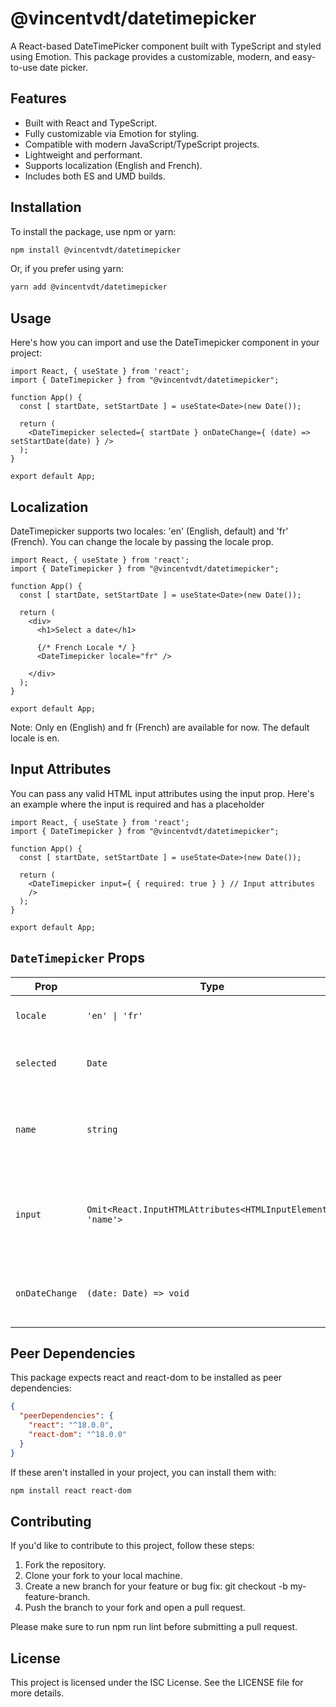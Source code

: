 # @vincentvdt/datetimepicker

A React-based DateTimePicker component built with TypeScript and styled using Emotion. This package provides a
customizable, modern, and easy-to-use date picker.

## Features

- Built with React and TypeScript.
- Fully customizable via Emotion for styling.
- Compatible with modern JavaScript/TypeScript projects.
- Lightweight and performant.
- Supports localization (English and French).
- Includes both ES and UMD builds.

## Installation

To install the package, use npm or yarn:

```bash
npm install @vincentvdt/datetimepicker
```

Or, if you prefer using yarn:

```bash
yarn add @vincentvdt/datetimepicker
```

## Usage

Here's how you can import and use the DateTimepicker component in your project:

```tsx
import React, { useState } from 'react';
import { DateTimepicker } from "@vincentvdt/datetimepicker";

function App() {
  const [ startDate, setStartDate ] = useState<Date>(new Date());

  return (
    <DateTimepicker selected={ startDate } onDateChange={ (date) => setStartDate(date) } />
  );
}

export default App;
```

## Localization

DateTimepicker supports two locales: 'en' (English, default) and 'fr' (French). You can change the locale by passing the
locale prop.

```tsx
import React, { useState } from 'react';
import { DateTimepicker } from "@vincentvdt/datetimepicker";

function App() {
  const [ startDate, setStartDate ] = useState<Date>(new Date());

  return (
    <div>
      <h1>Select a date</h1>

      {/* French Locale */ }
      <DateTimepicker locale="fr" />

    </div>
  );
}

export default App;

```

Note: Only en (English) and fr (French) are available for now. The default locale is en.

## Input Attributes

You can pass any valid HTML input attributes using the input prop. Here's an example where the input is required and has
a placeholder

```tsx
import React, { useState } from 'react';
import { DateTimepicker } from "@vincentvdt/datetimepicker";

function App() {
  const [ startDate, setStartDate ] = useState<Date>(new Date());

  return (
    <DateTimepicker input={ { required: true } } // Input attributes
    />
  );
}

export default App;
```

## `DateTimepicker` Props

| Prop           | Type                                                        | Default      | Description                                                                |
|----------------|-------------------------------------------------------------|--------------|----------------------------------------------------------------------------|
| `locale`       | `'en' \| 'fr'`                                              | `'en'`       | Locale for date formatting.                                                |
| `selected`     | `Date`                                                      | `new Date()` | The currently selected date.                                               |
| `name`         | `string`                                                    | `''`         | Name attribute for the input element (useful in forms).                    |
| `input`        | `Omit<React.InputHTMLAttributes<HTMLInputElement>, 'name'>` | N/A          | Additional input attributes (e.g., `placeholder`, `required`, `disabled`). |
| `onDateChange` | `(date: Date) => void`                                      | N/A          | Callback fired when the selected date changes.                             |

## Peer Dependencies

This package expects react and react-dom to be installed as peer dependencies:

```json
{
  "peerDependencies": {
    "react": "^18.0.0",
    "react-dom": "^18.0.0"
  }
}
```

If these aren't installed in your project, you can install them with:

```bash
npm install react react-dom
```

## Contributing

If you'd like to contribute to this project, follow these steps:

1. Fork the repository.
2. Clone your fork to your local machine.
3. Create a new branch for your feature or bug fix: git checkout -b my-feature-branch.
4. Push the branch to your fork and open a pull request.

Please make sure to run npm run lint before submitting a pull request.

## License

This project is licensed under the ISC License. See the LICENSE file for more details.